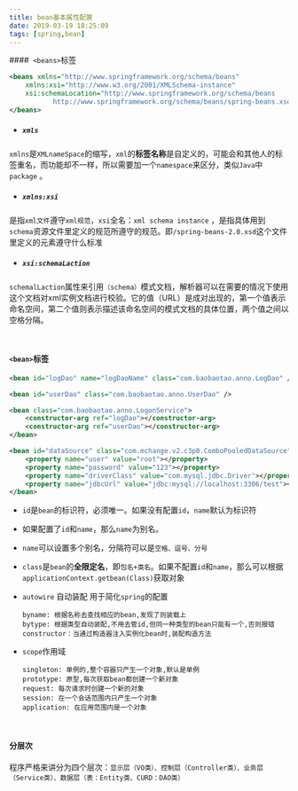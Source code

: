 ```yaml
---
title: bean基本属性配置
date: 2019-03-19 18:25:09
tags: [spring,bean]
---
```

####` <beans>`标签

```xml
<beans xmlns="http://www.springframework.org/schema/beans" 
	xmlns:xsi="http://www.w3.org/2001/XMLSchema-instance" 
	xsi:schemaLocation="http://www.springframework.org/schema/beans  
           http://www.springframework.org/schema/beans/spring-beans.xsd">
</beans>
```

- ##### `xmls`

`xmlns`是`XMLnameSpace`的缩写，`xml`的**标签名称**是自定义的，可能会和其他人的标签重名，而功能却不一样，所以需要加一个`namespace`来区分，类似`Java`中`package` 。

- ##### `xmlns:xsi`

是指`xml文件`遵守`xml规范`，`xsi`全名：`xml schema instance` ，是指具体用到`schema`资源文件里定义的规范所遵守的规范。即`/spring-beans-2.0.xsd`这个文件里定义的元素遵守什么标准

- ##### `xsi:schemaLaction`

`schemalLaction`属性来引用`（schema）`模式文档，解析器可以在需要的情况下使用这个文档对xml实例文档进行校验。它的值（URL）是成对出现的，第一个值表示命名空间，第二个值则表示描述该命名空间的模式文档的具体位置，两个值之间以空格分隔。

<!--more-->

<br/>



#### `<bean>`标签

```xml
<bean id="logDao" name="logDaoName" class="com.baobaotao.anno.LogDao" />

<bean id="userDao" class="com.baobaotao.anno.UserDao" />

<bean class="com.baobaotao.anno.LogonService">
    <constructor-arg ref="logDao"></constructor-arg>
    <constructor-arg ref="userDao"></constructor-arg>
</bean>

<bean id="dataSource" class="com.mchange.v2.c3p0.ComboPooledDataSource">
    <property name="user" value="root"></property>
    <property name="password" value="123"></property>
    <property name="driverClass" value="com.mysql.jdbc.Driver"></property>
    <property name="jdbcUrl" value="jdbc:mysql://localhost:3306/test"></property>
</bean>
```

- `id`是`bean`的标识符，必须唯一。如果没有配置`id`，`name`默认为标识符

- 如果配置了`id`和`name`，那么`name`为别名。

- `name`可以设置多个别名，分隔符可以是`空格、逗号、分号`

- `class`是`bean`的**全限定名**，即`包名+类名`。如果不配置`id`和`name`，那么可以根据`applicationContext.getbean(Class)`获取对象

- `autowire` 自动装配 用于简化`spring`的配置

  ```
  byname: 根据名称去查找相应的bean,发现了则装载上
  bytype: 根据类型自动装配,不用去管id,但同一种类型的bean只能有一个,否则报错
  constructor：当通过构造器注入实例化bean时,装配构造方法
  ```

- `scope`作用域

  ```
  singleton: 单例的,整个容器只产生一个对象,默认是单例
  prototype: 原型,每次获取bean都创建一个新对象
  request: 每次请求时创建一个新的对象
  session: 在一个会话范围内只产生一个对象
  application: 在应用范围内是一个对象
  ```

<br/>



#### 分层次

程序严格来讲分为四个层次：`显示层（VO类）、控制层（Controller类）、业务层（Service类）、数据层（表：Entity类、CURD：DAO类）` 

<br/>

